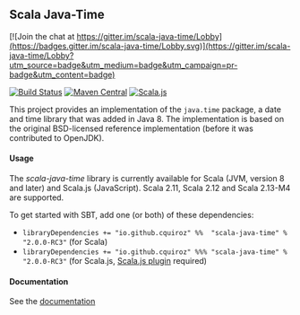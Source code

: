 
## Scala Java-Time

[![Join the chat at https://gitter.im/scala-java-time/Lobby](https://badges.gitter.im/scala-java-time/Lobby.svg)](https://gitter.im/scala-java-time/Lobby?utm_source=badge&utm_medium=badge&utm_campaign=pr-badge&utm_content=badge)

[![Build Status](https://travis-ci.org/cquiroz/scala-java-time.svg?branch=master)](https://travis-ci.org/cquiroz/scala-java-time)
[![Maven Central](https://img.shields.io/maven-central/v/io.github.cquiroz/scala-java-time_2.11.svg)](https://maven-badges.herokuapp.com/maven-central/io.github.cquiroz/scala-java-time_2.11)
[![Scala.js](http://scala-js.org/assets/badges/scalajs-0.6.8.svg)](http://scala-js.org)

This project provides an implementation of the `java.time` package, a date and time library that was added in Java 8.
The implementation is based on the original BSD-licensed reference implementation (before it was contributed to OpenJDK).

#### Usage

The *scala-java-time* library is currently available for Scala (JVM, version 8 and later) and Scala.js (JavaScript).
Scala 2.11, Scala 2.12 and Scala 2.13-M4 are supported.

To get started with SBT, add one (or both) of these dependencies:

- `libraryDependencies += "io.github.cquiroz" %%  "scala-java-time" % "2.0.0-RC3"` (for Scala)
- `libraryDependencies += "io.github.cquiroz" %%% "scala-java-time" % "2.0.0-RC3"` (for Scala.js, [Scala.js plugin](http://www.scala-js.org/tutorial/basic/#sbt-setup) required)

#### Documentation

See the [documentation](http://cquiroz.github.io/scala-java-time/)
